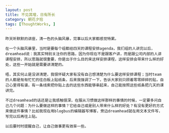 ```yaml
---
layout: post
title: 不见其增，日有所长
category: 朝花夕拾
tags: [ThoughtWorks, ]
---
```


	昨天听默默的讲座，清一色的头脑风暴，完事以后大家都感觉特累。

	在一个头脑风暴里，当时是要每个组都给四天的课程安排agenda，我们组的人讲完以后，dreamhead说：我其实特别关注你的思路，因为你现在不是跟客户讲，而是跟公司内部的人讲课程安排，所以思路就很重要，你是出于什么目的来这样安排课程，这样安排会带来什么样的好处，这些一开始就是需要讲清楚的。

	唔，其实何止是没讲清楚，我很怀疑大家有没有自己想清楚为什么要这样安排课程；当时team的人都是匆匆忙忙的往白板上贴纸条，后来我强调了一下，告诉大家别只顾着零零碎碎的贴，自己心里得有谱，有一条线索把你贴上去的这些东西能够串起来，自己能按照这些纸条把几天的课讲完。

	不过dreamhead的话还是让我感触很深，在服从习惯做这样那样的事情的时候，一定要多问自己几个问题：为什么要做这样的事情？它给自己或是别人带来什么样的好处？有没有更好的方式来做这件事情？比如我现在用blogbus的编辑器写博客，旁边dreamhead就在用文本文件写，写完以后再往上贴。

	以后要时时提醒自己，让自己做事更有效率一些。